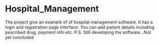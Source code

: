 # Hospital_Management
The project give an example of of hospital management software. It has a login and registration page interface.
You can add patient details including pescribed drug, payment info etc.
P.S. Still developing the software...Not yet concluded
